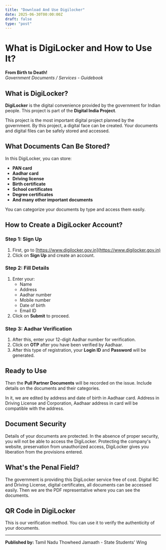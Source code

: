```yaml
---
title: "Download And Use Digilocker"
date: 2025-06-30T00:00:00Z
draft: false
type: "post"
---
```


# What is DigiLocker and How to Use It?

**From Birth to Death!**  
*Government Documents / Services - Guidebook*

## What is DigiLocker?

**DigiLocker** is the digital convenience provided by the government for Indian people. This project is part of the **Digital India Project**.

This project is the most important digital project planned by the government. By this project, a digital face can be created. Your documents and digital files can be safely stored and accessed.

## What Documents Can Be Stored?

In this DigiLocker, you can store:
- **PAN card**
- **Aadhar card**
- **Driving license**
- **Birth certificate**
- **School certificates**
- **Degree certificates**
- **And many other important documents**

You can categorize your documents by type and access them easily.

## How to Create a DigiLocker Account?

### Step 1: Sign Up

1. First, go to [https://www.digilocker.gov.in](https://www.digilocker.gov.in)
2. Click on **Sign Up** and create an account.

### Step 2: Fill Details

1. Enter your:
   - Name
   - Address
   - Aadhar number
   - Mobile number
   - Date of birth
   - Email ID
2. Click on **Submit** to proceed.

### Step 3: Aadhar Verification

1. After this, enter your 12-digit Aadhar number for verification.
2. Click on **OTP** after you have been verified by Aadhaar.
3. After this type of registration, your **Login ID** and **Password** will be generated.

## Ready to Use

Then the **Pull Partner Documents** will be recorded on the issue. Include details on the documents and their categories.

In it, we are edited by address and date of birth in Aadhaar card. Address in Driving License and Corporation, Aadhaar address in card will be compatible with the address.

## Document Security

Details of your documents are protected. In the absence of proper security, you will not be able to access the DigiLocker. Protecting the company's website, preservation from unauthorized access, DigiLocker gives you liberation from the provisions entered.

## What's the Penal Field?

The government is providing this DigiLocker service free of cost. Digital RC and Driving License, digital certificates, all documents can be accessed easily. Then we are the PDF representative where you can see the documents.

## QR Code in DigiLocker

This is our verification method. You can use it to verify the authenticity of your documents.

---

**Published by:** Tamil Nadu Thowheed Jamaath - State Students' Wing